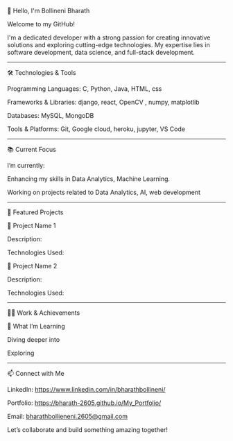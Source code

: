 👋 Hello, I'm Bollineni Bharath

Welcome to my GitHub!

I'm a dedicated developer with a strong passion for creating innovative solutions and exploring cutting-edge technologies. My expertise lies in software development, data science, and full-stack development.

-----------------------------------------------------------------------------------------------------------------------------------------------------------------------------------------
🛠️ Technologies & Tools

Programming Languages: C, Python, Java, HTML, css

Frameworks & Libraries: django, react, OpenCV , numpy, matplotlib

Databases: MySQL, MongoDB

Tools & Platforms: Git, Google cloud, heroku, jupyter, VS Code

-----------------------------------------------------------------------------------------------------------------------------------------------------------------------------------------
📚 Current Focus

I’m currently:

Enhancing my skills in Data Analytics, Machine Learning.

Working on projects related to Data Analytics, AI, web development

-----------------------------------------------------------------------------------------------------------------------------------------------------------------------------------------
🌟 Featured Projects

🔗 Project Name 1

Description: 

Technologies Used: 

🔗 Project Name 2

Description:

Technologies Used:

-----------------------------------------------------------------------------------------------------------------------------------------------------------------------------------------
🧑‍💻 Work & Achievements

🌱 What I’m Learning

Diving deeper into 

Exploring 

-----------------------------------------------------------------------------------------------------------------------------------------------------------------------------------------
📫 Connect with Me

LinkedIn: https://www.linkedin.com/in/bharathbollineni/

Portfolio: https://bharath-2605.github.io/My_Portfolio/

Email: bharathbollieneni.2605@gmail.com

Let’s collaborate and build something amazing together!
